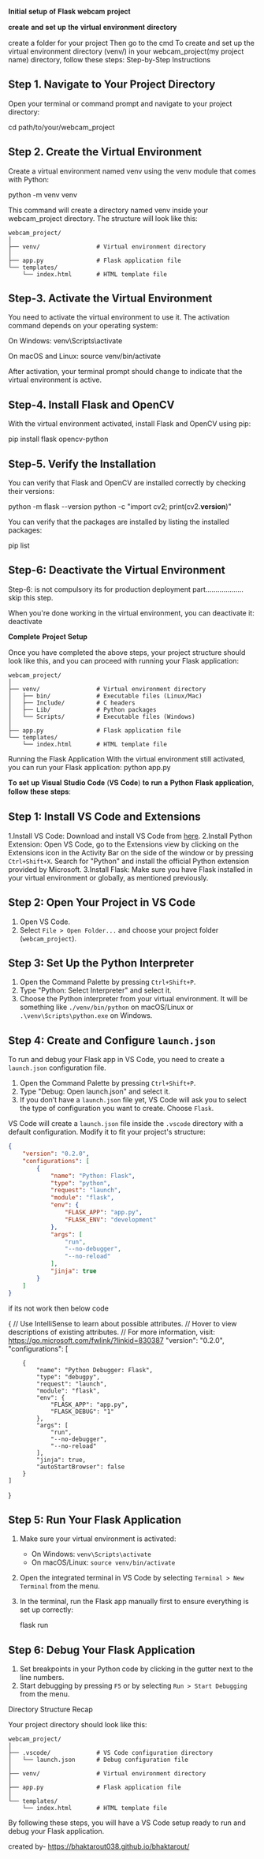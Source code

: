 𝐈𝐧𝐢𝐭𝐢𝐚𝐥 𝐬𝐞𝐭𝐮𝐩 𝐨𝐟 𝐅𝐥𝐚𝐬𝐤 𝐰𝐞𝐛𝐜𝐚𝐦 𝐩𝐫𝐨𝐣𝐞𝐜𝐭

𝐜𝐫𝐞𝐚𝐭𝐞 𝐚𝐧𝐝 𝐬𝐞𝐭 𝐮𝐩 𝐭𝐡𝐞 𝐯𝐢𝐫𝐭𝐮𝐚𝐥 𝐞𝐧𝐯𝐢𝐫𝐨𝐧𝐦𝐞𝐧𝐭 𝐝𝐢𝐫𝐞𝐜𝐭𝐨𝐫𝐲

create a folder for your project
Then go to the cmd 
To create and set up the virtual environment directory (venv/) in your webcam_project(my project name) directory, follow these steps:
Step-by-Step Instructions

Step 1. Navigate to Your Project Directory
-----------------------------------------
Open your terminal or command prompt and navigate to your project directory:

cd path/to/your/webcam_project

Step 2. Create the Virtual Environment
-----------------------------------------
Create a virtual environment named venv using the venv module that comes with Python:

python -m venv venv

This command will create a directory named venv inside your webcam_project directory. The structure will look like this:

```
webcam_project/
│
├── venv/                # Virtual environment directory
│
├── app.py               # Flask application file
└── templates/
    └── index.html       # HTML template file
```
    
Step-3. Activate the Virtual Environment
-----------------------------------------
You need to activate the virtual environment to use it. The activation command depends on your operating system:

On Windows:
venv\Scripts\activate

On macOS and Linux:
source venv/bin/activate

After activation, your terminal prompt should change to indicate that the virtual environment is active.

Step-4. Install Flask and OpenCV
-------------------------------------
With the virtual environment activated, install Flask and OpenCV using pip:

pip install flask opencv-python

Step-5. Verify the Installation
----------------------------------
You can verify that Flask and OpenCV are installed correctly by checking their versions:

python -m flask --version
python -c "import cv2; print(cv2.__version__)"


You can verify that the packages are installed by listing the installed packages:

pip list

Step-6: Deactivate the Virtual Environment
------------------------------------------

Step-6: is not compulsory its for production deployment part................... skip this step.

When you're done working in the virtual environment, you can deactivate it:
deactivate


𝐂𝐨𝐦𝐩𝐥𝐞𝐭𝐞 𝐏𝐫𝐨𝐣𝐞𝐜𝐭 𝐒𝐞𝐭𝐮𝐩

Once you have completed the above steps, your project structure should look like this, and you can proceed with running your Flask application:
```
webcam_project/
│
├── venv/                # Virtual environment directory
│   ├── bin/             # Executable files (Linux/Mac)
│   ├── Include/         # C headers
│   ├── Lib/             # Python packages
│   └── Scripts/         # Executable files (Windows)
│
├── app.py               # Flask application file
└── templates/
    └── index.html       # HTML template file
```
Running the Flask Application
With the virtual environment still activated, you can run your Flask application:
python app.py


𝐓𝐨 𝐬𝐞𝐭 𝐮𝐩 𝐕𝐢𝐬𝐮𝐚𝐥 𝐒𝐭𝐮𝐝𝐢𝐨 𝐂𝐨𝐝𝐞 (𝐕𝐒 𝐂𝐨𝐝𝐞) 𝐭𝐨 𝐫𝐮𝐧 𝐚 𝐏𝐲𝐭𝐡𝐨𝐧 𝐅𝐥𝐚𝐬𝐤 𝐚𝐩𝐩𝐥𝐢𝐜𝐚𝐭𝐢𝐨𝐧, 𝐟𝐨𝐥𝐥𝐨𝐰 𝐭𝐡𝐞𝐬𝐞 𝐬𝐭𝐞𝐩𝐬:

Step 1: Install VS Code and Extensions
---------------------------------------

1.Install VS Code: Download and install VS Code from [here](https://code.visualstudio.com/).
2.Install Python Extension: Open VS Code, go to the Extensions view by clicking on the Extensions icon in the Activity Bar on the side of the window or by pressing `Ctrl+Shift+X`. Search for "Python" and install the official Python extension provided by Microsoft.
3.Install Flask: Make sure you have Flask installed in your virtual environment or globally, as mentioned previously.

Step 2: Open Your Project in VS Code
---------------------------------------

1. Open VS Code.
2. Select `File > Open Folder...` and choose your project folder (`webcam_project`).

Step 3: Set Up the Python Interpreter
-----------------------------------------

1. Open the Command Palette by pressing `Ctrl+Shift+P`.
2. Type "Python: Select Interpreter" and select it.
3. Choose the Python interpreter from your virtual environment. It will be something like `./venv/bin/python` on macOS/Linux or `.\venv\Scripts\python.exe` on Windows.

Step 4: Create and Configure `launch.json`
-------------------------------------------------

To run and debug your Flask app in VS Code, you need to create a `launch.json` configuration file.

1. Open the Command Palette by pressing `Ctrl+Shift+P`.
2. Type "Debug: Open launch.json" and select it.
3. If you don’t have a `launch.json` file yet, VS Code will ask you to select the type of configuration you want to create. Choose `Flask`.

VS Code will create a `launch.json` file inside the `.vscode` directory with a default configuration. Modify it to fit your project's structure:

```json
{
    "version": "0.2.0",
    "configurations": [
        {
            "name": "Python: Flask",
            "type": "python",
            "request": "launch",
            "module": "flask",
            "env": {
                "FLASK_APP": "app.py",
                "FLASK_ENV": "development"
            },
            "args": [
                "run",
                "--no-debugger",
                "--no-reload"
            ],
            "jinja": true
        }
    ]
}
```
if its not work then below code

{
    // Use IntelliSense to learn about possible attributes.
    // Hover to view descriptions of existing attributes.
    // For more information, visit: https://go.microsoft.com/fwlink/?linkid=830387
    "version": "0.2.0",
    "configurations": [
        
        {
            "name": "Python Debugger: Flask",
            "type": "debugpy",
            "request": "launch",
            "module": "flask",
            "env": {
                "FLASK_APP": "app.py",
                "FLASK_DEBUG": "1"
            },
            "args": [
                "run",
                "--no-debugger",
                "--no-reload"
            ],
            "jinja": true,
            "autoStartBrowser": false
        }
    ]
}

Step 5: Run Your Flask Application
---------------------------------------

1. Make sure your virtual environment is activated:
   - On Windows: `venv\Scripts\activate`
   - On macOS/Linux: `source venv/bin/activate`
2. Open the integrated terminal in VS Code by selecting `Terminal > New Terminal` from the menu.
3. In the terminal, run the Flask app manually first to ensure everything is set up correctly:

   flask run


Step 6: Debug Your Flask Application
-----------------------------------------

1. Set breakpoints in your Python code by clicking in the gutter next to the line numbers.
2. Start debugging by pressing `F5` or by selecting `Run > Start Debugging` from the menu.

Directory Structure Recap

Your project directory should look like this:

```
webcam_project/
│
├── .vscode/             # VS Code configuration directory
│   └── launch.json      # Debug configuration file
│
├── venv/                # Virtual environment directory
│
├── app.py               # Flask application file
│
└── templates/
    └── index.html       # HTML template file
```

By following these steps, you will have a VS Code setup ready to run and debug your Flask application.

created by- https://bhaktarout038.github.io/bhaktarout/
             
